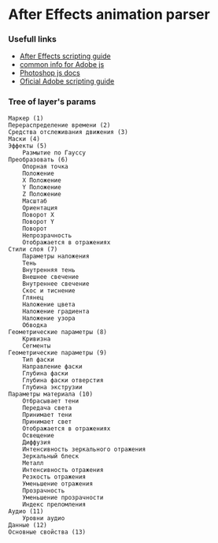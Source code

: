 # After Effects animation parser

### Usefull links
* [After Effects scripting guide](http://docs.aenhancers.com/)
* [common info for Adobe js](http://estk.aenhancers.com/1%20-%20Introduction/index.html)
* [Photoshop js docs](http://cssdk.s3-website-us-east-1.amazonaws.com/sdk/1.0/docs/WebHelp/references/csawlib/com/adobe/photoshop/package-detail.html)
* [Oficial Adobe scripting guide](http://download.macromedia.com/pub/developer/aftereffects/scripting/After-Effects-CS6-Scripting-Guide.pdf)

### Tree of layer's params
	Маркер (1)
	Перераспределение времени (2)
	Средства отслеживания движения (3)
	Маски (4)
	Эффекты (5)
		Размытие по Гауссу
	Преобразовать (6)
		Опорная точка
		Положение
		X Положение
		Y Положение
		Z Положение
		Масштаб
		Ориентация
		Поворот X
		Поворот Y
		Поворот
		Непрозрачность
		Отображается в отражениях
	Стили слоя (7)
		Параметры наложения
		Тень
		Внутренняя тень
		Внешнее свечение
		Внутреннее свечение
		Скос и тиснение
		Глянец
		Наложение цвета
		Наложение градиента
		Наложение узора
		Обводка
	Геометрические параметры (8)
		Кривизна
		Сегменты
	Геометрические параметры (9)
		Тип фаски
		Направление фаски
		Глубина фаски
		Глубина фаски отверстия
		Глубина экструзии
	Параметры материала (10)
		Отбрасывает тени
		Передача света
		Принимает тени
		Принимает свет
		Отображается в отражениях
		Освещение
		Диффузия
		Интенсивность зеркального отражения
		Зеркальный блеск
		Металл
		Интенсивность отражения
		Резкость отражения
		Уменьшение отражения
		Прозрачность
		Уменьшение прозрачности
		Индекс преломления
	Аудио (11)
		Уровни аудио
	Данные (12)
	Основные свойства (13)